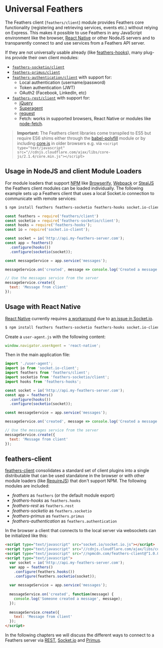 # Universal Feathers

The Feathers client (`feathers/client`) module provides Feathers core functionality (registering and retrieving services, events etc.) without relying on Express. This makes it possible to use Feathers in any JavaScript environment like the browser, [React Native](https://facebook.github.io/react-native/) or other NodeJS servers and to transparently connect to and use services from a Feathers API server.

If they are not universally usable already (like [feathers-hooks](../hooks/readme.md)), many plug-ins provide their own client modules:

- [`feathers-socketio/client`](socket-io.md)
- [`feathers-primus/client`](primus.md)
- [`feathers-authentication/client`](../authentication/client.md) with support for:
  - Local authentication (username/password)
  - Token authentication (JWT)
  - OAuth2 (Facebook, LinkedIn, etc)
- [`feathers-rest/client`](rest.md) with support for:
  - [jQuery](https://jquery.com/)
  - [Superagent](http://visionmedia.github.io/superagent/)
  - [request](https://github.com/request/request)
  - Fetch: works in supported browsers, React Native or modules like [node-fetch](https://github.com/bitinn/node-fetch).

> __Important:__ The Feathers client libraries come transpiled to ES5 but require ES6 shims either through the [babel-polyfill](https://www.npmjs.com/package/babel-polyfill) module or by including [core.js](https://github.com/zloirock/core-js) in older browsers e.g. via `<script type="text/javascript" src="//cdnjs.cloudflare.com/ajax/libs/core-js/2.1.4/core.min.js"></script>`

## Usage in NodeJS and client Module Loaders

For module loaders that support [NPM](https://www.npmjs.com/) like [Browserify](http://browserify.org/), [Webpack](https://webpack.github.io/) or [StealJS](http://stealjs.com) the Feathers client modules can be loaded individually. The following example sets up a Feathers client that uses a local Socket.io connection to communicate with remote services:

```bash
$ npm install feathers feathers-socketio feathers-hooks socket.io-client
```

```js
const feathers = require('feathers/client')
const socketio = require('feathers-socketio/client');
const hooks = require('feathers-hooks');
const io = require('socket.io-client');

const socket = io('http://api.my-feathers-server.com');
const app = feathers()
  .configure(hooks())
  .configure(socketio(socket));

const messageService = app.service('messages');

messageService.on('created', message => console.log('Created a message', message));

// Use the messages service from the server
messageService.create({
  text: 'Message from client'
});
```

## Usage with React Native

[React Native](https://facebook.github.io/react-native/) currently requires [a workaround](http://stackoverflow.com/a/32234446/120513) due to [an issue in Socket.io](https://github.com/socketio/engine.io-parser/pull/55).

```bash
$ npm install feathers feathers-socketio feathers-hooks socket.io-client
```

Create a `user-agent.js` with the following content:

```js
window.navigator.userAgent = 'react-native';
```

Then in the main application file:

```js
import './user-agent';
import io from 'socket.io-client';
import feathers from 'feathers/client';
import socketio from 'feathers-socketio/client';
import hooks from 'feathers-hooks';

const socket = io('http://api.my-feathers-server.com');
const app = feathers()
  .configure(hooks())
  .configure(socketio(socket));

const messageService = app.service('messages');

messageService.on('created', message => console.log('Created a message', message));

// Use the messages service from the server
messageService.create({
  text: 'Message from client'
});
```

## feathers-client

[feathers-client](https://github.com/feathersjs/feathers-client) consolidates a standard set of client plugins into a single distributable that can be used standalone in the browser or with other module loaders (like [RequireJS](http://requirejs.org/)) that don't support NPM. The following modules are included:

- *feathers* as `feathers` (or the default module export)
- *feathers-hooks* as `feathers.hooks`
- *feathers-rest* as `feathers.rest`
- *feathers-socketio* as `feathers.socketio`
- *feathers-primus* as `feathers.primus`
- *feathers-authentication* as `feathers.authentication`

In the browser a client that connects to the local server via websockets can be initialized like this:

```html
<script type="text/javascript" src="socket.io/socket.io.js"></script>
<script type="text/javascript" src="//cdnjs.cloudflare.com/ajax/libs/core-js/2.1.4/core.min.js"></script>
<script type="text/javascript" src="//npmcdn.com/feathers-client@^1.0.0/dist/feathers.js"></script>
<script type="text/javascript">
  var socket = io('http://api.my-feathers-server.com');
  var app = feathers()
    .configure(feathers.hooks())
    .configure(feathers.socketio(socket));
  
  var messageService = app.service('messages');
  
  messageService.on('created', function(message) {
    console.log('Someone created a message', message);
  });
  
  messageService.create({
    text: 'Message from client'
  });
</script>
```

In the following chapters we will discuss the different ways to connect to a Feathers server via [REST](rest.md), [Socket.io](socket-io.md) and [Primus](primus.md).
